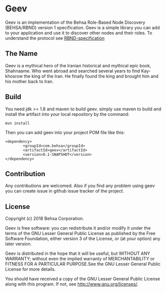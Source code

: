 # Geev
Geev is an implementation of the Behsa Role-Based Node Discovery (BEHSA/RBND) version 1 
specification. Geev is a simple library you can add to your application and use it to discover 
other nodes and their roles. To understand the protocol see [RBND-specification](RBND-Specification.md)

## The Name
Geev is a mythical hero of the Iranian historical and mythical epic book, Shahnaame. Who went abroad
and searched several years to find Kay-khosrow the king of the Iran. He finally found the king and
brought him and his mother back to Iran.

## Build
You need jdk >= 1.8 and maven to build geev. simply use maven to build and install the artifact 
into your local repository by the command:
```
mvn install
```
Then you can add geev into your project POM file like this:
```
<dependency>
        <groupId>com.behsa</groupId>
        <artifactId>geev</artifactId>
        <version>0.1-SNAPSHOT</version>
</dependency>
```

## Contribution
Any contributions are welcomed. Also if you find any problem using geev you can create issue in 
github issue tracker of the project.

## License
Copyright (c) 2018 Behsa Corporation.

Geev is free software: you can redistribute it and/or modify it under the terms of the GNU Lesser 
General Public License as published by the Free Software Foundation, either version 3 of the 
License, or (at your option) any later version.

Geev is distributed in the hope that it will be useful, but WITHOUT ANY WARRANTY; without even the
implied warranty of MERCHANTABILITY or FITNESS FOR A PARTICULAR PURPOSE.See the GNU Lesser General 
Public License for more details.

You should have received a copy of the GNU Lesser General Public License
along with this program.  If not, see <http://www.gnu.org/licenses/>.